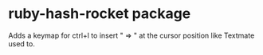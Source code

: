 # ruby-hash-rocket package

Adds a keymap for ctrl+l to insert " => " at the cursor position like Textmate used to.
